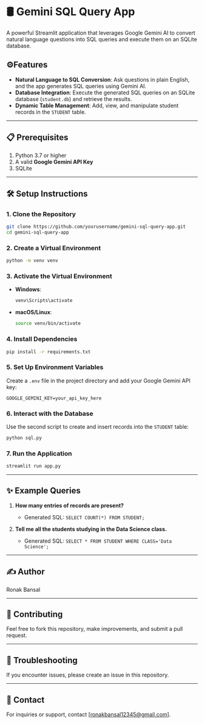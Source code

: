 
# 🛢️ Gemini SQL Query App  
A powerful Streamlit application that leverages Google Gemini AI to convert natural language questions into SQL queries and execute them on an SQLite database.  

## ⚙️Features  
- **Natural Language to SQL Conversion**: Ask questions in plain English, and the app generates SQL queries using Gemini AI.  
- **Database Integration**: Execute the generated SQL queries on an SQLite database (`student.db`) and retrieve the results.  
- **Dynamic Table Management**: Add, view, and manipulate student records in the `STUDENT` table.  

---

## 📋 Prerequisites  
1. Python 3.7 or higher  
2. A valid **Google Gemini API Key**  
3. SQLite  

---

## 🛠️ Setup Instructions  

### 1. Clone the Repository  
```bash  
git clone https://github.com/yourusername/gemini-sql-query-app.git  
cd gemini-sql-query-app  
```  

### 2. Create a Virtual Environment  
```bash  
python -m venv venv  
```  

### 3. Activate the Virtual Environment  
- **Windows**:  
  ```bash  
  venv\Scripts\activate  
  ```  
- **macOS/Linux**:  
  ```bash  
  source venv/bin/activate  
  ```  

### 4. Install Dependencies  
```bash  
pip install -r requirements.txt  
```  

### 5. Set Up Environment Variables  
Create a `.env` file in the project directory and add your Google Gemini API key:  
```
GOOGLE_GEMINI_KEY=your_api_key_here  
```  
### 6. Interact with the Database  
Use the second script to create and insert records into the `STUDENT` table:  
```bash  
python sql.py  
```

### 7. Run the Application  
```bash  
streamlit run app.py  
```

---

## ✨ Example Queries  
1. **How many entries of records are present?**  
   - Generated SQL: `SELECT COUNT(*) FROM STUDENT;`  

2. **Tell me all the students studying in the Data Science class.**  
   - Generated SQL: `SELECT * FROM STUDENT WHERE CLASS='Data Science';`  

---

## ✍️ Author  
Ronak Bansal

---

## 🙌 Contributing  
Feel free to fork this repository, make improvements, and submit a pull request.  

---

## 🐛 Troubleshooting  
If you encounter issues, please create an issue in this repository.  

---

## 📧 Contact  
For inquiries or support, contact [ronakbansal12345@gmail.com].  
